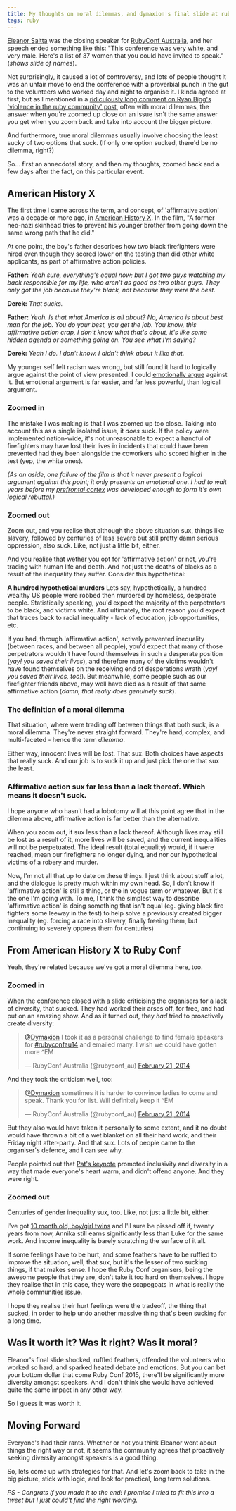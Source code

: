```yaml
---
title: My thoughts on moral dilemmas, and dymaxion's final slide at ruby conf au 14
tags: ruby
---
```


[Eleanor Saitta](https://twitter.com/Dymaxion) was the closing speaker for [RubyConf Australia](http://www.rubyconf.org.au/), and her speech ended something like this: "This conference was very white, and very male. Here's a list of 37 women that you could have invited to speak." (*shows slide of names*).

Not surprisingly, it caused a lot of controversy, and lots of people thought it was an unfair move to end the conference with a proverbial punch in the gut to the volunteers who worked day and night to organise it. I kinda agreed at first, but as I mentioned in a [ridiculously long comment on Ryan Bigg's 'violence in the ruby community' post](http://www.rubyconf.org.au/), often with moral dilemmas, the answer when you're zoomed up close on an issue isn't the same answer you get when you zoom back and take into account the bigger picture.

And furthermore, true moral dilemmas usually involve choosing the least sucky of two options that suck. (If only one option sucked, there'd be no dilemma, right?)

So... first an annecdotal story, and then my thoughts, zoomed back and a few days after the fact, on this particular event.

## American History X

The first time I came across the term, and concept, of 'affirmative action' was a decade or more ago, in [American History X](http://www.imdb.com/title/tt0120586/). In the film, "A former neo-nazi skinhead tries to prevent his younger brother from going down the same wrong path that he did."

At one point, the boy's father describes how two black firefighters were hired even though they scored lower on the testing than did other white applicants, as part of affirmative action policies.

**Father:** *Yeah sure, everything's equal now; but I got two guys watching my back responsible for my life, who aren't as good as two other guys. They only got the job because they're black, not because they were the best.*

**Derek:** *That sucks.*

**Father:** *Yeah. Is that what America is all about? No, America is about best man for the job. You do your best, you get the job. You know, this affirmative action crap, I don't know what that's about, it's like some hidden agenda or something going on. You see what I'm saying?*

**Derek:** *Yeah I do. I don't know. I didn't think about it like that.*

My younger self felt racism was wrong, but still found it hard to logically argue against the point of view presented. I could [emotionally argue](http://en.wikipedia.org/wiki/Appeal_to_emotion) against it. But emotional argument is far easier, and far less powerful, than logical argument.

### Zoomed in

The mistake I was making is that I was zoomed up too close. Taking into account this as a single isolated issue, it *does* suck. If the policy were implemented nation-wide, it's not unreasonable to expect a handful of firefighters may have lost their lives in incidents that could have been prevented had they been alongside the coworkers who scored higher in the test (yep, the white ones).

*(As an aside, one failure of the film is that it never present a logical argument against this point; it only presents an emotional one. I had to wait years before my [prefrontal cortex](http://en.wikipedia.org/wiki/Prefrontal_cortex) was developed enough to form it's own logical rebuttal.)*

### Zoomed out

Zoom out, and you realise that although the above situation sux, things like slavery, followed by centuries of less severe but still pretty damn serious oppression, also suck. Like, not just a little bit, either.

And you realise that wether you opt for 'affirmative action' or not, you're trading with human life and death. And not just the deaths of blacks as a result of the inequality they suffer. Consider this hypothetical:

**A hundred hypothetical murders**
Lets say, hypothetically, a hundred wealthy US people were robbed then murdered by homeless, desperate people. Statistically speaking, you'd expect the majority of the perpetrators to be black, and victims white. And ultimately, the root reason you'd expect that traces back to racial inequality - lack of education, job opportunities, etc.

If you had, through 'affirmative action', actively prevented inequality (between races, and between all people), you'd expect that many of those perpetrators wouldn't have found themselves in such a desperate position (*yay! you saved their lives*), and therefore many of the victims wouldn't have found themselves on the receiving end of desperations wrath (*yay! you saved their lives, too!*). But meanwhile, some people such as our firefighter friends above, may well have died as a result of that same affirmative action (*damn, that really does genuinely suck*).

### The definition of a moral dilemma

That situation, where were trading off between things that both suck, is a moral dilemma. They're never straight forward. They're hard, complex, and multi-faceted - hence the term *dilemma*.

Either way, innocent lives will be lost. That sux. Both choices have aspects that really suck. And our job is to suck it up and just pick the one that sux the least.

### Affirmative action sux far less than a lack thereof. Which means it doesn't suck.

I hope anyone who hasn't had a lobotomy will at this point agree that in the dilemma above, affirmative action is far better than the alternative.

When you zoom out, it sux less than a lack thereof. Although lives may still be lost as a result of it, more lives will be saved, and the current inequalities will not be perpetuated. The ideal result (total equality) would, if it were reached, mean our firefighters no longer dying, and nor our hypothetical victims of a robery and murder.

Now, I'm not all that up to date on these things. I just think about stuff a lot, and the dialogue is pretty much within my own head. So, I don't know if 'affirmative action' is still a thing, or the in vogue term or whatever. But it's the one I'm going with. To me, I think the simplest way to describe 'affirmative action' is doing something that isn't equal (eg. giving black fire fighters some leeway in the test) to help solve a previously created bigger inequality (eg. forcing a race into slavery, finally freeing them, but continuing to severely oppress them for centuries)

## From American History X to Ruby Conf

Yeah, they're related because we've got a moral dilemma here, too.

### Zoomed in

When the conference closed with a slide criticising the organisers for a lack of diversity, that sucked. They had worked their arses off, for free, and had put on an amazing show. And as it turned out, they *had* tried to proactively create diversity:

<blockquote class="twitter-tweet" lang="en"><p><a href="https://twitter.com/Dymaxion">@Dymaxion</a> I took it as a personal challenge to find female speakers for <a href="https://twitter.com/search?q=%23rubyconfau14&src=hash">#rubyconfau14</a> and emailed many. I wish we could have gotten more ^EM</p>— RubyConf Australia (@rubyconf_au) <a href="https://twitter.com/rubyconf_au/statuses/436745882705211392">February 21, 2014</a></blockquote>
<script async src="//platform.twitter.com/widgets.js" charset="utf-8"></script>

And they took the criticism well, too:

<blockquote class="twitter-tweet" data-conversation="none" lang="en"><p><a href="https://twitter.com/Dymaxion">@Dymaxion</a> sometimes it is harder to convince ladies to come and speak. Thank you for list. Will definitely keep it ^EM</p>— RubyConf Australia (@rubyconf_au) <a href="https://twitter.com/rubyconf_au/statuses/436748930332647424">February 21, 2014</a></blockquote>
<script async src="//platform.twitter.com/widgets.js" charset="utf-8"></script>

But they also would have taken it personally to some extent, and it no doubt would have thrown a bit of a wet blanket on all their hard work, and their Friday night after-party. And that sux. Lots of people came to the organiser's defence, and I can see why.

People pointed out that [Pat's keynote](https://twitter.com/pat) promoted inclusivity and diversity in a way that made everyone's heart warm, and didn't offend anyone. And they were right.

### Zoomed out

Centuries of gender inequality sux, too. Like, not just a little bit, either.

I've got [10 month old, boy/girl twins](https://twitter.com/joshuapaling/status/437118188715646977) and I'll sure be pissed off if, twenty years from now, Annika still earns significantly less than Luke for the same work. And income inequality is barely scratching the surface of it all.

If some feelings have to be hurt, and some feathers have to be ruffled to improve the situation, well, that sux, but it's the lesser of two sucking things, if that makes sense. I hope the Ruby Conf organisers, being the awesome people that they are, don't take it too hard on themselves. I hope they realise that in this case, they were the scapegoats in what is really the whole communities issue.

I hope they realise their hurt feelings were the tradeoff, the thing that sucked, in order to help undo another massive thing that's been sucking for a long time.

## Was it worth it? Was it right? Was it moral?

Eleanor's final slide shocked, ruffled feathers, offended the volunteers who worked so hard, and sparked heated debate and emotions. But you can bet your bottom dollar that come Ruby Conf 2015, there'll be significantly more diversity amongst speakers. And I don't think she would have achieved quite the same impact in any other way.

So I guess it was worth it.

## Moving Forward

Everyone's had their rants. Whether or not you think Eleanor went about things the right way or not, it seems the community agrees that proactively seeking diversity amongst speakers is a good thing.

So, lets come up with strategies for that. And let's zoom back to take in the big picture, stick with logic, and look for practical, long term solutions.

*PS - Congrats if you made it to the end! I promise I tried to fit this into a tweet but I just could't find the right wording.*